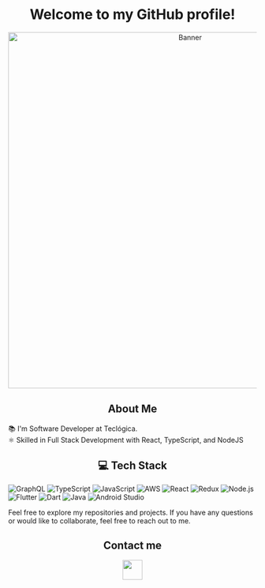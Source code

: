 <h1 align="center">Welcome to my GitHub profile!</h1>
<p align="center">
  <img src="https://cdn.discordapp.com/attachments/917183221375049728/945738819527909386/background.png" alt="Banner" width="722">
</p>

<div align="center">
  <h2>About Me</h2>
</div>
<p>
  📚 I'm Software Developer at Teclógica.<br>
  ⚛️ Skilled in Full Stack Development with React, TypeScript, and NodeJS
</p>

<div align="center">
  <h2>💻 Tech Stack </h2>
</div>

![GraphQL](https://img.shields.io/badge/-GraphQL-E10098?style=for-the-badge&logo=graphql&logoColor=white) ![TypeScript](https://img.shields.io/badge/typescript-%23007ACC.svg?style=for-the-badge&logo=typescript&logoColor=white) ![JavaScript](https://img.shields.io/badge/javascript-%23323330.svg?style=for-the-badge&logo=javascript&logoColor=%23F7DF1E) ![AWS](https://img.shields.io/badge/AWS-%23FF9900.svg?style=for-the-badge&logo=amazon-aws&logoColor=white) ![React](https://img.shields.io/badge/react-%2320232a.svg?style=for-the-badge&logo=react&logoColor=%2361DAFB) ![Redux](https://img.shields.io/badge/redux-%23593d88.svg?style=for-the-badge&logo=redux&logoColor=white) ![Node.js](https://img.shields.io/badge/node.js-%2343853D.svg?style=for-the-badge&logo=node.js&logoColor=white) ![Flutter](https://img.shields.io/badge/Flutter-%2302569B.svg?style=for-the-badge&logo=flutter&logoColor=white) ![Dart](https://img.shields.io/badge/Dart-%230175C2.svg?style=for-the-badge&logo=dart&logoColor=white) ![Java](https://img.shields.io/badge/java-%23ED8B00.svg?style=for-the-badge&logo=java&logoColor=white) ![Android Studio](https://img.shields.io/badge/Android_Studio-%233DDC84.svg?style=for-the-badge&logo=android-studio&logoColor=white) 


Feel free to explore my repositories and projects. If you have any questions or would like to collaborate, feel free to reach out to me.

<div align="center">
  <h2>Contact me</h2>
</div>

<p align="center">
  <a href="https://www.linkedin.com/in/andrewkamiji/"><img src="https://www.vectorlogo.zone/logos/linkedin/linkedin-icon.svg" width="40" height="40"/></a>
</p>

